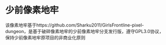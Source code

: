 少前像素地牢
=======================
该像素地牢基于https://github.com/Sharku2011/GirlsFrontline-pixel-dungeon，是基于破碎像素地牢的少前像素地牢分支发行版，遵守GPL3.0协议，保持少前像素地牢原项目的非商业化原则
